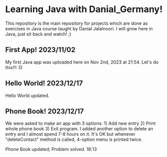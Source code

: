 # Learning Java with Danial_Germany!

This repository is the main repository for projects which are done as exercises in Java course taught by Danial Jalalnoori.
I will grow here in Java, just sit back and watch! ;)

First App! 2023/11/02
---------------------------------
My first Java app was uploaded here on Nov 2nd, 2023 at 21:54. Let's do this!!! :D

Hello World! 2023/12/17
---------------------------------
Hello World updated.

Phone Book! 2023/12/17
---------------------------------
We were asked to make an app with 3 options: 1) Add new entry 2) Print whole phone book 3) Exit program.
I added another option to delete an entry and I almost spend 7-8 hours on it. It's OK but whenever "deleteContact" method is called, 4-option menu is printed twice.

Phone Book updated; Problem solved. 18:13
